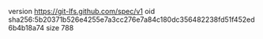 version https://git-lfs.github.com/spec/v1
oid sha256:5b20371b526e4255e7a3cc276e7a84c180dc356482238fd51f452ed6b4b18a74
size 788
